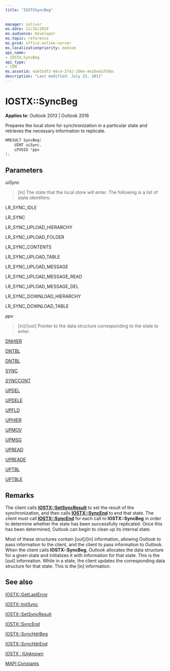 ```yaml
---
title: "IOSTXSyncBeg"
 
 
manager: soliver
ms.date: 11/16/2014
ms.audience: Developer
ms.topic: reference
ms.prod: office-online-server
ms.localizationpriority: medium
api_name:
- IOSTX.SyncBeg
api_type:
- COM
ms.assetid: 4a935df3-98c4-2742-206e-4e16eda7b9bc
description: "Last modified: July 23, 2011"
---
```


# IOSTX::SyncBeg

  
  
**Applies to**: Outlook 2013 | Outlook 2016 
  
Prepares the local store for synchronization in a particular state and retrieves the necessary information to replicate.
  
```cpp
HRESULT SyncBeg( 
    UINT uiSync, 
    LPVOID *ppv 
);
```

## Parameters

 _uiSync_
  
> [in] The state that the local store will enter. The following is a list of state identifers: 
    
LR_SYNC_IDLE
  
> 
    
LR_SYNC
  
> 
    
LR_SYNC_UPLOAD_HIERARCHY
  
> 
    
LR_SYNC_UPLOAD_FOLDER
  
> 
    
LR_SYNC_CONTENTS
  
> 
    
LR_SYNC_UPLOAD_TABLE
  
> 
    
LR_SYNC_UPLOAD_MESSAGE
  
> 
    
LR_SYNC_UPLOAD_MESSAGE_READ
  
> 
    
LR_SYNC_UPLOAD_MESSAGE_DEL
  
> 
    
LR_SYNC_DOWNLOAD_HIERARCHY
  
> 
    
LR_SYNC_DOWNLOAD_TABLE
  
> 
    
 _ppv_
  
> [in]/[out] Pointer to the data structure corresponding to the state to enter. 
    
[DNHIER](dnhier.md)
  
> 
    
[DNTBL](dntbl.md)
  
> 
    
[DNTBL](dntbl.md)
  
> 
    
[SYNC](sync.md)
  
> 
    
[SYNCCONT](synccont.md)
  
> 
    
[UPDEL](updel.md)
  
> 
    
[UPDELE](updele.md)
  
> 
    
[UPFLD](upfld.md)
  
> 
    
[UPHIER](uphier.md)
  
> 
    
[UPMOV](upmov.md)
  
> 
    
[UPMSG](upmsg.md)
  
> 
    
[UPREAD](upread.md)
  
> 
    
[UPREADE](upreade.md)
  
> 
    
[UPTBL](uptbl.md)
  
> 
    
[UPTBLE](uptble.md)
  
> 
    
## Remarks

The client calls **[IOSTX::SetSyncResult](iostx-setsyncresult.md)** to set the result of the synchronization, and then calls **[IOSTX::SyncEnd](iostx-syncend.md)** to end that state. The client must call **[IOSTX::SyncEnd](iostx-syncend.md)** for each call to **IOSTX::SyncBeg** in order to determine whether the state has been successfully replicated. Once this has been determined, Outlook can begin to clean up its internal state. 
  
Most of these structures contain [out]/[in] information, allowing Outlook to pass information to the client, and the client to pass information to Outlook. When the client calls **IOSTX::SyncBeg**, Outlook allocates the data structure for a given state and initializes it with information for that state. This is the [out] information. While in a state, the client updates the corresponding data structure for that state. This is the [in] information. 
  
## See also



[IOSTX::GetLastError](iostx-getlasterror.md)
  
[IOSTX::InitSync](iostx-initsync.md)
  
[IOSTX::SetSyncResult](iostx-setsyncresult.md)
  
[IOSTX::SyncEnd](iostx-syncend.md)
  
[IOSTX::SyncHdrBeg](iostx-synchdrbeg.md)
  
[IOSTX::SyncHdrEnd](iostx-synchdrend.md)
  
[IOSTX : IUnknown](iostxiunknown.md)


[MAPI Constants](mapi-constants.md)

